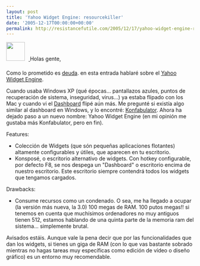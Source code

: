 ```yaml
---
layout: post
title: 'Yahoo Widget Engine: resourcekiller'
date: '2005-12-17T00:00:00+00:00'
permalink: http://resistancefutile.com/2005/12/17/yahoo-widget-engine-resourcekiller/
---
```

<a href="http://widgets.yahoo.com/"><img alt="" border="0" src="http://widgets.yahoo.com/images/home/maintile/icon.gif" style="float:center; margin:0 10px 10px 0;cursor:pointer; cursor:hand;width: 50px;"/></a><a href="http://widgets.yahoo.com/">
</a>
Holas gente,

Como lo prometido es <a href="http://resistancefutile.blogspot.com/2005/12/entre-retos-disculpas-y-deberes.html">deuda</a>.
en esta entrada hablar&#233; sobre el <a href="http://widgets.yahoo.com/">Yahoo Widget Engine</a>.

Cuando usaba Windows XP (qu&#233; &#233;pocas... pantallazos azules, puntos de recuperaci&#243;n de sistema, inseguridad, virus...) ya estaba flipado con los Mac y cuando vi el <a href="http://www.apple.com/macosx/features/dashboard/">Dashboard</a> flip&#233; a&#250;n m&#225;s. Me pregunt&#233; si exist&#237;a algo similar al dashboard en Windows, y lo encontr&#233;: <a href="http://en.wikipedia.org/wiki/Konfabulator">Konfabulator</a>. Ahora ha dejado paso a un nuevo nombre: Yahoo Widget Engine (en mi opini&#243;n me gustaba m&#225;s Konfabulator, pero en fin).

Features:

- Colecci&#243;n de Widgets (que s&#243;n peque&#241;as aplicaciones flotantes) altamente configurables y &#250;tiles, que aparecen en tu escritorio.
- Konspos&#233;, o escritorio alternativo de widgets. Con hotkey configurable, por defecto F8, se nos despega un "Dashboard" o escritorio encima de nuestro escritorio. Este escritorio siempre contendr&#225; todos los widgets que tengamos cargados.

Drawbacks:

- Consume recursos como un condenado. O sea, me ha llegado a ocupar (la versi&#243;n m&#225;s nueva, la 3.0) 100 megas de RAM. 100 putos megas!! si tenemos en cuenta que much&#237;simos ordenadores no muy antiguos tienen 512, estamos hablando de una quinta parte de la memoria ram del sistema... simplemente brutal.

Avisados est&#225;is. Aunque vale la pena decir que por las funcionalidades que dan los widgets, si tienes un giga de RAM (con lo que vas bastante sobrado mientras no hagas tareas muy espec&#237;ficas como edici&#243;n de v&#237;deo o dise&#241;o gr&#225;fico) es un entorno muy recomendable.
